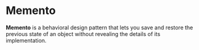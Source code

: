 # Memento

**Memento** is a behavioral design pattern that lets you save and restore the previous state of an object without revealing the details of its implementation.
